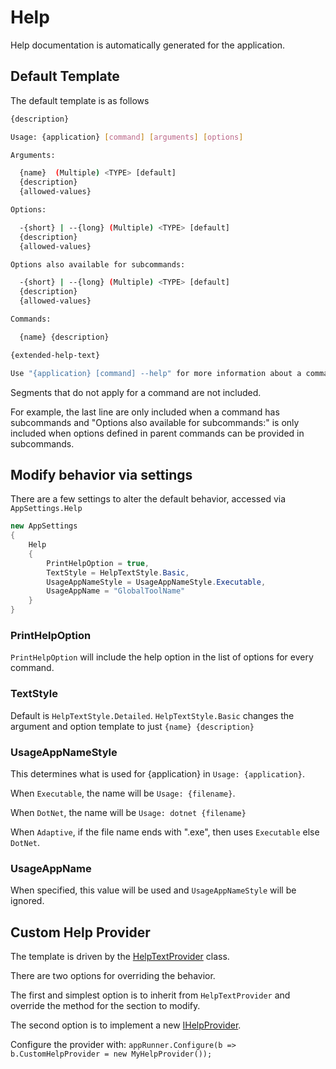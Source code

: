 # Help

Help documentation is automatically generated for the application.

## Default Template

The default template is as follows

```bash
{description}

Usage: {application} [command] [arguments] [options]

Arguments:

  {name}  (Multiple) <TYPE> [default] 
  {description}
  {allowed-values}

Options:

  -{short} | --{long} (Multiple) <TYPE> [default] 
  {description}
  {allowed-values}

Options also available for subcommands:

  -{short} | --{long} (Multiple) <TYPE> [default] 
  {description}
  {allowed-values}

Commands:

  {name} {description}

{extended-help-text}

Use "{application} [command] --help" for more information about a command.
```

Segments that do not apply for a command are not included.  

For example, the last line are only included when a command has subcommands
and "Options also available for subcommands:" is only included when options 
defined in parent commands can be provided in subcommands.

## Modify behavior via settings

There are a few settings to alter the default behavior, accessed via `AppSettings.Help`

```c#
new AppSettings
{
    Help
    {
        PrintHelpOption = true,
        TextStyle = HelpTextStyle.Basic,
        UsageAppNameStyle = UsageAppNameStyle.Executable,
        UsageAppName = "GlobalToolName"
    }
}
```

### PrintHelpOption
`PrintHelpOption` will include the help option in the list of options for every command.

### TextStyle
Default is `HelpTextStyle.Detailed`. `HelpTextStyle.Basic` changes the argument and option template to just `{name} {description}`

### UsageAppNameStyle

This determines what is used for {application} in `Usage: {application}`. 

When `Executable`, the name will be `Usage: {filename}`.

When `DotNet`, the name will be `Usage: dotnet {filename}`

When `Adaptive`, if the file name ends with ".exe", then uses `Executable` else `DotNet`.

### UsageAppName

When specified, this value will be used and `UsageAppNameStyle` will be ignored.

## Custom Help Provider

The template is driven by the [HelpTextProvider](https://github.com/bilal-fazlani/commanddotnet/blob/beta-v3/master/CommandDotNet/Help/HelpTextProvider.cs) class.

There are two options for overriding the behavior. 

The first and simplest option is to inherit from `HelpTextProvider` and override the method for the section to modify.

The second option is to implement a new [IHelpProvider](https://github.com/bilal-fazlani/commanddotnet/blob/beta-v3/master/CommandDotNet/Help/IHelpProvider.cs).

Configure the provider with: `appRunner.Configure(b => b.CustomHelpProvider = new MyHelpProvider());`